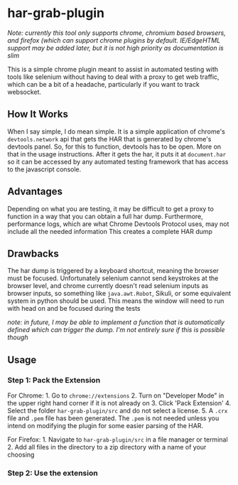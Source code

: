 # har-grab-plugin

*Note: currently this tool only supports chrome, chromium based browsers,*
*and firefox (which can support chrome plugins by default. IE/EdgeHTML support*
*may be added later, but it is not high priority as documentation is slim*

This is a simple chrome plugin meant to assist in automated testing with 
tools like selenium without having to deal with a proxy to get web traffic,
which can be a bit of a headache, particularly if you want to track websocket.

## How It Works
When I say simple, I do mean simple. It is a simple application of chrome's
`devtools.network` api that gets the HAR that is generated by chrome's devtools
panel. So, for this to function, devtools has to be open. More on that in the
usage instructions. After it gets the har, it puts it at `document.har` so it
can be accessed by any automated testing framework that has access to the
javascript console.

## Advantages
Depending on what you are testing, it may be difficult to get a proxy to function
in a way that you can obtain a full har dump. Furthermore, performance logs, which
are what Chrome Devtools Protocol uses, may not include all the needed information
This creates a complete HAR dump

## Drawbacks
The har dump is triggered by a keyboard shortcut, meaning the browser must be
focused. Unfortunately selenium cannot send keystrokes at the browser level, and
chrome currently doesn't read selenium inputs as browser inputs, so something
like `java.awt.Robot`, Sikuli, or some equivalent system in python should be used.
This means the window will need to run with head on and be focused during the tests

*note: in future, I may be able to implement a function that is automatically 
defined which can trigger the dump. I'm not entirely sure if this is possible though* 


## Usage

### Step 1: Pack the Extension
For Chrome:
    1. Go to `chrome://extensions`
    2. Turn on "Developer Mode" in the upper right hand corner if it is not already on
    3. Click 'Pack Extension'
    4. Select the folder `har-grab-plugin/src` and do not select a license.
    5. A `.crx` file and `.pem` file has been generated. The `.pem` is not needed unless
    you intend on modifying the plugin for some easier parsing of the HAR.

For Firefox:
    1. Navigate to `har-grab-plugin/src` in a file manager or terminal
    2. Add all files in the directory to a zip directory with a name of your choosing


### Step 2: Use the extension